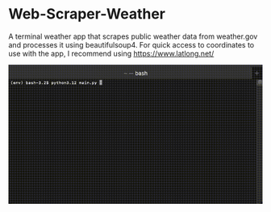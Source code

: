 # Web-Scraper-Weather

A terminal weather app that scrapes public weather data from weather.gov and processes it using beautifulsoup4.
For quick access to coordinates to use with the app, I recommend using https://www.latlong.net/

![Gif of me testing the app. It works!](weather-demo.gif)
